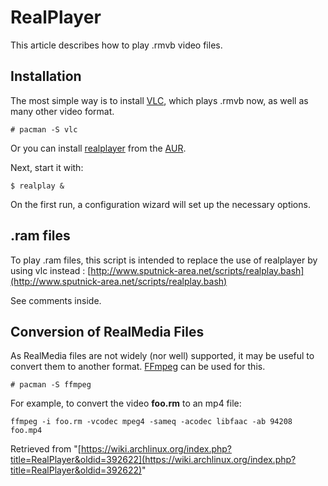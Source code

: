 # RealPlayer

This article describes how to play .rmvb video files.

## Installation

The most simple way is to install [VLC](/index.php/VLC "VLC"), which plays .rmvb now, as well as many other video format.

```
# pacman -S vlc

```

Or you can install [realplayer](https://aur.archlinux.org/packages/realplayer/) from the [AUR](/index.php/AUR "AUR").

Next, start it with:

```
$ realplay &

```

On the first run, a configuration wizard will set up the necessary options.

## .ram files

To play .ram files, this script is intended to replace the use of realplayer by using vlc instead : [http://www.sputnick-area.net/scripts/realplay.bash](http://www.sputnick-area.net/scripts/realplay.bash)

See comments inside.

## Conversion of RealMedia Files

As RealMedia files are not widely (nor well) supported, it may be useful to convert them to another format. [FFmpeg](http://ffmpeg.org/) can be used for this.

```
# pacman -S ffmpeg

```

For example, to convert the video **foo.rm** to an mp4 file:

```
ffmpeg -i foo.rm -vcodec mpeg4 -sameq -acodec libfaac -ab 94208 foo.mp4

```

Retrieved from "[https://wiki.archlinux.org/index.php?title=RealPlayer&oldid=392622](https://wiki.archlinux.org/index.php?title=RealPlayer&oldid=392622)"